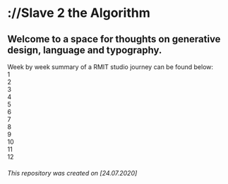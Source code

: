 # ://Slave 2 the Algorithm

## Welcome to a space for thoughts on generative design, language and typography.

Week by week summary of a RMIT studio journey can be found below:</br>
1 </br>
2 </br>
3 </br>
4 </br>
5 </br>
6 </br>
7 </br>
8 </br>
9 </br>
10 </br>
11 </br>
12 </br>

###### This repository was created on [24.07.2020]
